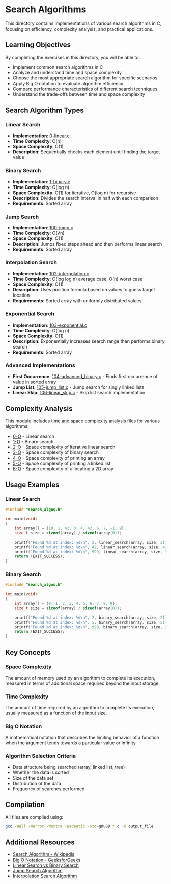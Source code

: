 # Search Algorithms

This directory contains implementations of various search algorithms in C, focusing on efficiency, complexity analysis, and practical applications.

## Learning Objectives

By completing the exercises in this directory, you will be able to:
- Implement common search algorithms in C
- Analyze and understand time and space complexity
- Choose the most appropriate search algorithm for specific scenarios
- Apply Big O notation to evaluate algorithm efficiency
- Compare performance characteristics of different search techniques
- Understand the trade-offs between time and space complexity

## Search Algorithm Types

### Linear Search
- **Implementation**: [0-linear.c](./0-linear.c)
- **Time Complexity**: O(n)
- **Space Complexity**: O(1)
- **Description**: Sequentially checks each element until finding the target value

### Binary Search
- **Implementation**: [1-binary.c](./1-binary.c)
- **Time Complexity**: O(log n)
- **Space Complexity**: O(1) for iterative, O(log n) for recursive
- **Description**: Divides the search interval in half with each comparison
- **Requirements**: Sorted array

### Jump Search
- **Implementation**: [100-jump.c](./100-jump.c)
- **Time Complexity**: O(√n)
- **Space Complexity**: O(1)
- **Description**: Jumps fixed steps ahead and then performs linear search
- **Requirements**: Sorted array

### Interpolation Search
- **Implementation**: [102-interpolation.c](./102-interpolation.c)
- **Time Complexity**: O(log log n) average case, O(n) worst case
- **Space Complexity**: O(1)
- **Description**: Uses position formula based on values to guess target location
- **Requirements**: Sorted array with uniformly distributed values

### Exponential Search
- **Implementation**: [103-exponential.c](./103-exponential.c)
- **Time Complexity**: O(log n)
- **Space Complexity**: O(1)
- **Description**: Exponentially increases search range then performs binary search
- **Requirements**: Sorted array

### Advanced Implementations
- **First Occurrence**: [104-advanced_binary.c](./104-advanced_binary.c) - Finds first occurrence of value in sorted array
- **Jump List**: [105-jump_list.c](./105-jump_list.c) - Jump search for singly linked lists
- **Linear Skip**: [106-linear_skip.c](./106-linear_skip.c) - Skip list search implementation

## Complexity Analysis

This module includes time and space complexity analysis files for various algorithms:
- [0-O](./0-O) - Linear search
- [1-O](./1-O) - Binary search
- [2-O](./2-O) - Space complexity of iterative linear search
- [3-O](./3-O) - Space complexity of binary search
- [4-O](./4-O) - Space complexity of printing an array
- [5-O](./5-O) - Space complexity of printing a linked list
- [6-O](./6-O) - Space complexity of allocating a 2D array

## Usage Examples

### Linear Search

```c
#include "search_algos.h"

int main(void)
{
    int array[] = {10, 1, 42, 3, 4, 42, 6, 7, -1, 9};
    size_t size = sizeof(array) / sizeof(array[0]);

    printf("Found %d at index: %d\n", 3, linear_search(array, size, 3));
    printf("Found %d at index: %d\n", 42, linear_search(array, size, 42));
    printf("Found %d at index: %d\n", 999, linear_search(array, size, 999));
    return (EXIT_SUCCESS);
}
```

### Binary Search

```c
#include "search_algos.h"

int main(void)
{
    int array[] = {0, 1, 2, 3, 4, 5, 6, 7, 8, 9};
    size_t size = sizeof(array) / sizeof(array[0]);

    printf("Found %d at index: %d\n", 2, binary_search(array, size, 2));
    printf("Found %d at index: %d\n", 5, binary_search(array, size, 5));
    printf("Found %d at index: %d\n", 999, binary_search(array, size, 999));
    return (EXIT_SUCCESS);
}
```

## Key Concepts

### Space Complexity
The amount of memory used by an algorithm to complete its execution, measured in terms of additional space required beyond the input storage.

### Time Complexity
The amount of time required by an algorithm to complete its execution, usually measured as a function of the input size.

### Big O Notation
A mathematical notation that describes the limiting behavior of a function when the argument tends towards a particular value or infinity.

### Algorithm Selection Criteria
- Data structure being searched (array, linked list, tree)
- Whether the data is sorted
- Size of the data set
- Distribution of the data
- Frequency of searches performed

## Compilation

All files are compiled using:

```bash
gcc -Wall -Werror -Wextra -pedantic -std=gnu89 *.c -o output_file
```

## Additional Resources

- [Search Algorithm - Wikipedia](https://en.wikipedia.org/wiki/Search_algorithm)
- [Big O Notation - GeeksforGeeks](https://www.geeksforgeeks.org/analysis-algorithms-big-o-analysis/)
- [Linear Search vs Binary Search](https://www.geeksforgeeks.org/linear-search-vs-binary-search/)
- [Jump Search Algorithm](https://www.geeksforgeeks.org/jump-search/)
- [Interpolation Search Algorithm](https://www.geeksforgeeks.org/interpolation-search/)
